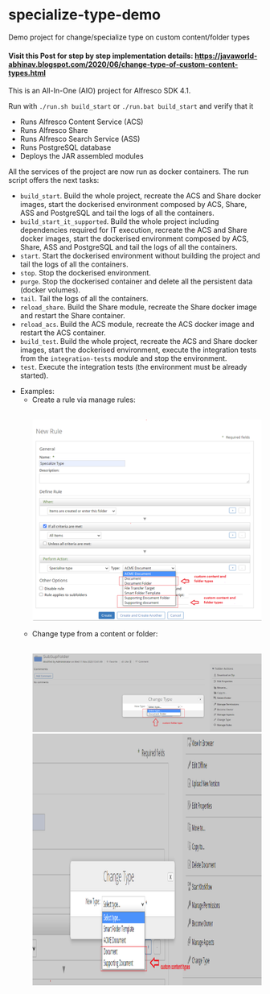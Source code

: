 # specialize-type-demo
Demo project for change/specialize type on custom content/folder types


#### Visit this Post for step by step implementation details: https://javaworld-abhinav.blogspot.com/2020/06/change-type-of-custom-content-types.html


This is an All-In-One (AIO) project for Alfresco SDK 4.1.

Run with `./run.sh build_start` or `./run.bat build_start` and verify that it

 * Runs Alfresco Content Service (ACS)
 * Runs Alfresco Share
 * Runs Alfresco Search Service (ASS)
 * Runs PostgreSQL database
 * Deploys the JAR assembled modules
 
All the services of the project are now run as docker containers. The run script offers the next tasks:

 * `build_start`. Build the whole project, recreate the ACS and Share docker images, start the dockerised environment composed by ACS, Share, ASS and 
 PostgreSQL and tail the logs of all the containers.
 * `build_start_it_supported`. Build the whole project including dependencies required for IT execution, recreate the ACS and Share docker images, start the 
 dockerised environment composed by ACS, Share, ASS and PostgreSQL and tail the logs of all the containers.
 * `start`. Start the dockerised environment without building the project and tail the logs of all the containers.
 * `stop`. Stop the dockerised environment.
 * `purge`. Stop the dockerised container and delete all the persistent data (docker volumes).
 * `tail`. Tail the logs of all the containers.
 * `reload_share`. Build the Share module, recreate the Share docker image and restart the Share container.
 * `reload_acs`. Build the ACS module, recreate the ACS docker image and restart the ACS container.
 * `build_test`. Build the whole project, recreate the ACS and Share docker images, start the dockerised environment, execute the integration tests from the
 `integration-tests` module and stop the environment.
 * `test`. Execute the integration tests (the environment must be already started).

- Examples:
  - Create a rule via manage rules:
    <p align="left">
       <br/>
       <img src="samples/SpecializeType-Via-Rule.PNG">
       <br/>
    </p>
  - Change type from a content or folder:
    <p align="left">
       <br/>
       <img src="samples/Specialize-or-change-type-action-on-folder.png">
       <img src="samples/Specialize-or-change-type-action.png" width="1000" height="500">
       <br/>
    </p>
